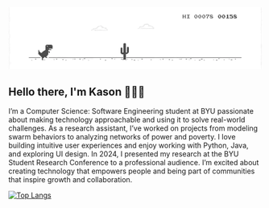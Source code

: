 <img src="dino-game.gif" alt="Description of the GIF">

## Hello there, I'm Kason 👨🏽‍💻

I’m a Computer Science: Software Engineering student at BYU passionate about making technology approachable and using it to solve real-world challenges. As a research assistant, I’ve worked on projects from modeling swarm behaviors to analyzing networks of power and poverty. I love building intuitive user experiences and enjoy working with Python, Java, and exploring UI design. In 2024, I presented my research at the BYU Student Research Conference to a professional audience. I’m excited about creating technology that empowers people and being part of communities that inspire growth and collaboration.

[![Top Langs](https://github-readme-stats-two-sandy-29.vercel.app/api/top-langs/?username=kgstubbart&layout=compact&count_private=true)](https://github.com/kgstubbart)

